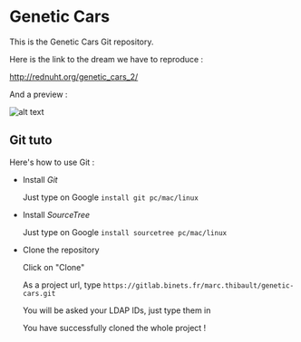 # Genetic Cars

This is the Genetic Cars Git repository.

Here is the link to the dream we have to reproduce : 

http://rednuht.org/genetic_cars_2/

And a preview :

![alt text](http://www.similars.io/img/logo/genetic-cars-2_35110.png "Logo Title Text 1")


## Git tuto
Here's how to use Git : 

- Install *Git*

    Just type on Google `install git pc/mac/linux`

- Install *SourceTree*

    Just type on Google `install sourcetree pc/mac/linux`
    
- Clone the repository

    Click on "Clone"
    
    As a project url, type `https://gitlab.binets.fr/marc.thibault/genetic-cars.git`
    
    You will be asked your LDAP IDs, just type them in
    
    You have successfully cloned the whole project !
    
